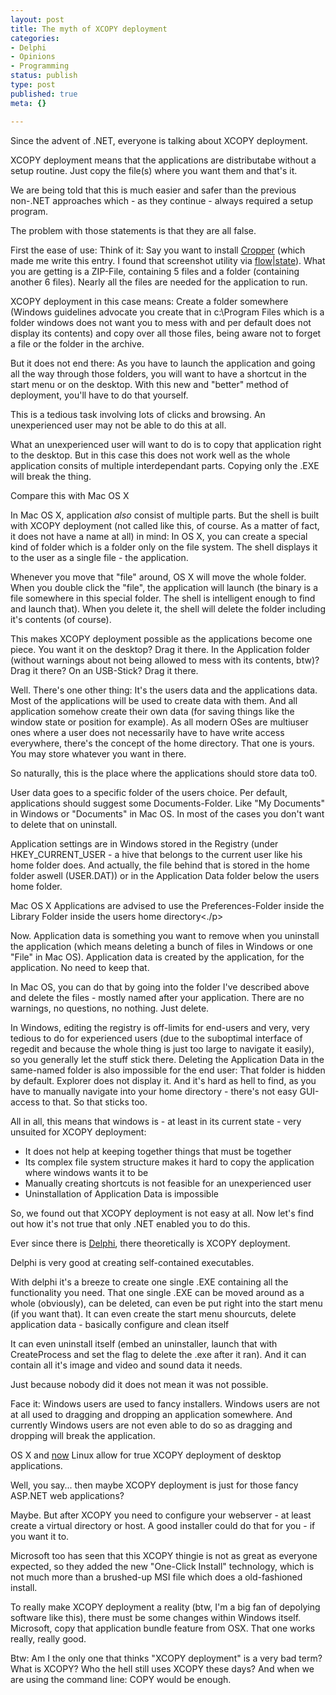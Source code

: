 ```yaml
---
layout: post
title: The myth of XCOPY deployment
categories:
- Delphi
- Opinions
- Programming
status: publish
type: post
published: true
meta: {}

---
```

<p>Since the advent of .NET, everyone is talking about XCOPY deployment.</p>
<p>XCOPY deployment means that the applications are distributabe without a setup routine. Just copy the file(s) where you want them and that's it.</p>
<p>We are being told that this is much easier and safer than the previous non-.NET approaches which - as they continue - always required a setup program.</p>
<p>The problem with those statements is that they are all false.</p>
<p>First the ease of use: Think of it: Say you want to install <a href="http://blogs.geekdojo.net/brian/articles/Cropper.aspx">Cropper</a> (which made me write this entry. I found that screenshot utility via <a href="http://miksovsky.blogs.com/flowstate/2005/12/elegant_cropper.html">flow|state</a>). What you are getting is a ZIP-File, containing 5 files and a folder (containing another 6 files). Nearly all the files are needed for the application to run.</p>
<p>XCOPY deployment in this case means: Create a folder somewhere (Windows guidelines advocate you create that in c:\Program Files which is a folder windows does not want you to mess with and per default does not display its contents) and copy over all those files, being aware not to forget a file or the folder in the archive. </p>
<p>But it does not end there: As you have to launch the application and going all the way through those folders, you will want to have a shortcut in the start menu or on the desktop. With this new and "better" method of deployment, you'll have to do that yourself.</p>
<p>This is a tedious task involving lots of clicks and browsing. An unexperienced user may not be able to do this at all.</p>
<p>What an unexperienced user will want to do is to copy that application right to the desktop. But in this case this does not work well as the whole application consits of multiple interdependant parts. Copying only the .EXE will break the thing.</p>
<p>Compare this with Mac OS X</p>
<p>In Mac OS X, application <em>also</em> consist of multiple parts. But the shell is built with XCOPY deployment (not called like this, of course. As a matter of fact, it does not have a name at all) in mind: In OS X, you can create a special kind of folder which is a folder only on the file system. The shell displays it to the user as a single file - the application.</p>
<p>Whenever you move that "file" around, OS X will move the whole folder. When you double click the "file", the application will launch (the binary is a file somewhere in this special folder. The shell is intelligent enough to find and launch that). When you delete it, the shell will delete the folder including it's contents (of course).</p>
<p>This makes XCOPY deployment possible as the applications become one piece. You want it on the desktop? Drag it there. In the Application folder (without warnings about not being allowed to mess with its contents, btw)? Drag it there? On an USB-Stick? Drag it there.</p>
<p>Well. There's one other thing: It's the users data and the applications data. Most of the applications will be used to create data with them. And all application somehow create their own data (for saving things like the window state or position for example). As all modern OSes are multiuser ones where a user does not necessarily have to have write access everywhere, there's the concept of the home directory. That one is yours. You may store whatever you want in there.</p>
<p>So naturally, this is the place where the applications should store data to0.</p>
<p>User data goes to a specific folder of the users choice. Per default, applications should suggest some Documents-Folder. Like "My Documents" in Windows or "Documents" in Mac OS. In most of the cases you don't want to delete that on uninstall.</p>
<p>Application settings are in Windows stored in the Registry (under HKEY_CURRENT_USER - a hive that belongs to the current user like his home folder does. And actually, the file behind that is stored in the home folder aswell (USER.DAT)) or in the Application Data folder below the users home folder.</p>
<p>Mac OS X Applications are advised to use the Preferences-Folder inside the Library Folder inside the users home directory<./p>
<p>Now. Application data is something you want to remove when you uninstall the application (which means deleting a bunch of files in Windows or one "File" in Mac OS). Application data is created by the application, for the application. No need to keep that.</p>
<p>In Mac OS, you can do that by going into the folder I've described above and delete the files - mostly named after your application. There are no warnings, no questions, no nothing. Just delete.</p>
<p>In Windows, editing the registry is off-limits for end-users and very, very tedious to do for experienced users (due to the suboptimal interface of regedit and because the whole thing is just too large to navigate it easily), so you generally let the stuff stick there. Deleting the Application Data in the same-named folder is also impossible for the end user: That folder is hidden by default. Explorer does not display it. And it's hard as hell to find, as you have to manually navigate into your home directory - there's not easy GUI-access to that. So that sticks too.</p>
<p>All in all, this means that windows is - at least in its current state - very unsuited for XCOPY deployment:</p>
<ul>
 <li>It does not help at keeping together things that must be together</li>
 <li>Its complex file system structure makes it hard to copy the application where windows wants it to be</li>
 <li>Manually creating shortcuts is not feasible for an unexperienced user</li>
 <li>Uninstallation of Application Data is impossible</li>
</ul>
<p>So, we found out that XCOPY deployment is not easy at all. Now let's find out how it's not true that only .NET enabled you to do this.</p>
<p>Ever since there is <a href="http://www.borland.com/delphi">Delphi</a>, there theoretically is XCOPY deployment.</p>
<p>Delphi is very good at creating self-contained executables.</p>
<p>With delphi it's a breeze to create one single .EXE containing all the functionality you need. That one single .EXE can be moved around as a whole (obviously), can be deleted, can even be put right into the start menu (if you want that). It can even create the start menu shourcuts, delete application data - basically configure and clean itself</p>
<p>It can even uninstall itself (embed an uninstaller, launch that with CreateProcess and set the flag to delete the .exe after it ran). And it can contain all it's image and video and sound data it needs.</p>
<p>Just because nobody did it does not mean it was not possible.</p>
<p>Face it: Windows users are used to fancy installers. Windows users are not at all used to dragging and dropping an application somewhere. And currently Windows users are not even able to do so as dragging and dropping will break the application.</p>
<p>OS X and <a href="http://klik.atekon.de/">now</a> Linux allow for true XCOPY deployment of desktop applications.</p>
<p>Well, you say... then maybe XCOPY deployment is just for those fancy ASP.NET web applications?</p>
<p>Maybe. But after XCOPY you need to configure your webserver - at least create a virtual directory or host. A good installer could do that for you - if you want it to.</p>
<p>Microsoft too has seen that this XCOPY thingie is not as great as everyone expected, so they added the new "One-Click Install" technology, which is not much more than a brushed-up MSI file which does a old-fashioned install.</p>
<p>To really make XCOPY deployment a reality (btw, I'm a big fan of depolying software like this), there must be some changes within Windows itself. Microsoft, copy that application bundle feature from OSX. That one works really, really good.</p>
<p>Btw: Am I the only one that thinks "XCOPY deployment" is a very bad term? What is XCOPY? Who the hell still uses XCOPY these days? And when we are using the command line: COPY would be enough.</p>
